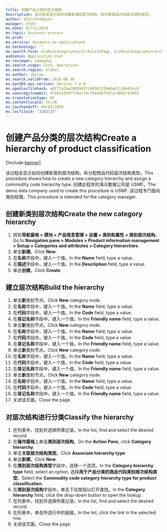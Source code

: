 ```yaml
---
title: 创建产品分类的层次结构
description: 该过程会显示如何创建新类别层次结构，和分配商品代码层次结构类型。
author: ShylaThompson
manager: tfehr
ms.date: 07/11/2019
ms.topic: business-process
ms.prod: ''
ms.service: dynamics-ax-applications
ms.technology: ''
ms.search.form: EcoResCategoryHierarchyListPage, EcoResCategoryHierarchyCreate, EcoResCategory, EcoResCategoryHierarchyRole
audience: Application User
ms.reviewer: kamaybac
ms.search.scope: Core, Operations
ms.search.region: Global
ms.author: shylaw
ms.search.validFrom: 2016-06-30
ms.dyn365.ops.version: Version 7.0.0
ms.openlocfilehash: a0ff1a2ba20059d3fcb0347220e6e81130e03ac0
ms.sourcegitcommit: 4f9912439ff78acf0c754d5bff972c4b85763093
ms.translationtype: HT
ms.contentlocale: zh-CN
ms.lasthandoff: 04/02/2020
ms.locfileid: "3203725"
---
```

# <a name="create-a-hierarchy-of-product-classification"></a><span data-ttu-id="13aae-103">创建产品分类的层次结构</span><span class="sxs-lookup"><span data-stu-id="13aae-103">Create a hierarchy of product classification</span></span>

[!include [banner](../../includes/banner.md)]

<span data-ttu-id="13aae-104">该过程会显示如何创建新类别层次结构，和分配商品代码层次结构类型。</span><span class="sxs-lookup"><span data-stu-id="13aae-104">This procedure shows how to create a new category hierarchy and assign a commodity code hierarchy type.</span></span> <span data-ttu-id="13aae-105">创建此程序的演示数据公司是 USMF。</span><span class="sxs-lookup"><span data-stu-id="13aae-105">The demo data company used to create this procedure is USMF.</span></span> <span data-ttu-id="13aae-106">该过程专门面向类别经理。</span><span class="sxs-lookup"><span data-stu-id="13aae-106">This procedure is intended for the category manager.</span></span>


## <a name="create-the-new-category-hierarchy"></a><span data-ttu-id="13aae-107">创建新类别层次结构</span><span class="sxs-lookup"><span data-stu-id="13aae-107">Create the new category hierarchy</span></span>
1. <span data-ttu-id="13aae-108">转到**导航窗格 > 模块 > 产品信息管理 > 设置 > 类别和属性 > 类别层次结构**。</span><span class="sxs-lookup"><span data-stu-id="13aae-108">Go to **Navigation pane > Modules > Product information management > Setup > Categories and attributes > Category hierarchies**.</span></span>
2. <span data-ttu-id="13aae-109">单击**新建**。</span><span class="sxs-lookup"><span data-stu-id="13aae-109">Click **New**.</span></span>
3. <span data-ttu-id="13aae-110">在**名称**字段中，键入一个值。</span><span class="sxs-lookup"><span data-stu-id="13aae-110">In the **Name** field, type a value.</span></span>
4. <span data-ttu-id="13aae-111">在**描述**字段中，键入一个值。</span><span class="sxs-lookup"><span data-stu-id="13aae-111">In the **Description** field, type a value.</span></span>
5. <span data-ttu-id="13aae-112">单击**创建**。</span><span class="sxs-lookup"><span data-stu-id="13aae-112">Click **Create**.</span></span>

## <a name="build-the-hierarchy"></a><span data-ttu-id="13aae-113">建立层次结构</span><span class="sxs-lookup"><span data-stu-id="13aae-113">Build the hierarchy</span></span>
1. <span data-ttu-id="13aae-114">单击**新**类别节点。</span><span class="sxs-lookup"><span data-stu-id="13aae-114">Click **New** category node.</span></span>
2. <span data-ttu-id="13aae-115">在**名称**字段中，键入一个值。</span><span class="sxs-lookup"><span data-stu-id="13aae-115">In the **Name** field, type a value.</span></span>
3. <span data-ttu-id="13aae-116">在**代码**字段中，键入一个值。</span><span class="sxs-lookup"><span data-stu-id="13aae-116">In the **Code** field, type a value.</span></span>
4. <span data-ttu-id="13aae-117">在**易记名称**字段中，键入一个值。</span><span class="sxs-lookup"><span data-stu-id="13aae-117">In the **Friendly name** field, type a value.</span></span>
5. <span data-ttu-id="13aae-118">单击**新**类别节点。</span><span class="sxs-lookup"><span data-stu-id="13aae-118">Click **New** category node.</span></span>
6. <span data-ttu-id="13aae-119">在**名称**字段中，键入一个值。</span><span class="sxs-lookup"><span data-stu-id="13aae-119">In the **Name** field, type a value.</span></span>
7. <span data-ttu-id="13aae-120">在**代码**字段中，键入一个值。</span><span class="sxs-lookup"><span data-stu-id="13aae-120">In the **Code** field, type a value.</span></span>
8. <span data-ttu-id="13aae-121">在**易记名称**字段中，键入一个值。</span><span class="sxs-lookup"><span data-stu-id="13aae-121">In the **Friendly name** field, type a value.</span></span>
9. <span data-ttu-id="13aae-122">单击**新**类别节点。</span><span class="sxs-lookup"><span data-stu-id="13aae-122">Click **New** category node.</span></span>
10. <span data-ttu-id="13aae-123">在**名称**字段中，键入一个值。</span><span class="sxs-lookup"><span data-stu-id="13aae-123">In the **Name** field, type a value.</span></span>
11. <span data-ttu-id="13aae-124">在**代码**字段中，键入一个值。</span><span class="sxs-lookup"><span data-stu-id="13aae-124">In the **Code** field, type a value.</span></span>
12. <span data-ttu-id="13aae-125">在**易记名称**字段中，键入一个值。</span><span class="sxs-lookup"><span data-stu-id="13aae-125">In the **Friendly name** field, type a value.</span></span>
13. <span data-ttu-id="13aae-126">单击**新**类别节点。</span><span class="sxs-lookup"><span data-stu-id="13aae-126">Click **New** category node.</span></span>
14. <span data-ttu-id="13aae-127">在**名称**字段中，键入一个值。</span><span class="sxs-lookup"><span data-stu-id="13aae-127">In the **Name** field, type a value.</span></span>
15. <span data-ttu-id="13aae-128">在**代码**字段中，键入一个值。</span><span class="sxs-lookup"><span data-stu-id="13aae-128">In the **Code** field, type a value.</span></span>
16. <span data-ttu-id="13aae-129">在**易记名称**字段中，键入一个值。</span><span class="sxs-lookup"><span data-stu-id="13aae-129">In the **Friendly name** field, type a value.</span></span>
17. <span data-ttu-id="13aae-130">关闭该页面。</span><span class="sxs-lookup"><span data-stu-id="13aae-130">Close the page.</span></span>

## <a name="classify-the-hierarchy"></a><span data-ttu-id="13aae-131">对层次结构进行分类</span><span class="sxs-lookup"><span data-stu-id="13aae-131">Classify the hierarchy</span></span>
1. <span data-ttu-id="13aae-132">在列表中，找到并选择所需记录。</span><span class="sxs-lookup"><span data-stu-id="13aae-132">In the list, find and select the desired record.</span></span>
2. <span data-ttu-id="13aae-133">在**操作窗格**上单击**类别层次结构**。</span><span class="sxs-lookup"><span data-stu-id="13aae-133">On the **Action Pane**, click **Category hierarchy**.</span></span>
3. <span data-ttu-id="13aae-134">单击**关联层次结构类型**。</span><span class="sxs-lookup"><span data-stu-id="13aae-134">Click **Associate hierarchy type**.</span></span>
4. <span data-ttu-id="13aae-135">单击**新建**。</span><span class="sxs-lookup"><span data-stu-id="13aae-135">Click **New**.</span></span>
5. <span data-ttu-id="13aae-136">在**类别层次结构类型**字段中，选择一个选项。</span><span class="sxs-lookup"><span data-stu-id="13aae-136">In the **Category hierarchy type** field, select an option.</span></span> <span data-ttu-id="13aae-137">选择**用于产品分类的商品代码类别层次结构类型**。</span><span class="sxs-lookup"><span data-stu-id="13aae-137">Select the **Commodity code category hierarchy type for product classification**.</span></span>  
6. <span data-ttu-id="13aae-138">在**类别层次结构**字段中，单击下拉按钮以打开查找。</span><span class="sxs-lookup"><span data-stu-id="13aae-138">In the **Category hierarchy** field, click the drop-down button to open the lookup.</span></span>
7. <span data-ttu-id="13aae-139">在列表中，找到并选择所需记录。</span><span class="sxs-lookup"><span data-stu-id="13aae-139">In the list, find and select the desired record.</span></span>
8. <span data-ttu-id="13aae-140">在列表中，单击所选行中的链接。</span><span class="sxs-lookup"><span data-stu-id="13aae-140">In the list, click the link in the selected row.</span></span>
9. <span data-ttu-id="13aae-141">关闭该页面。</span><span class="sxs-lookup"><span data-stu-id="13aae-141">Close the page.</span></span>

